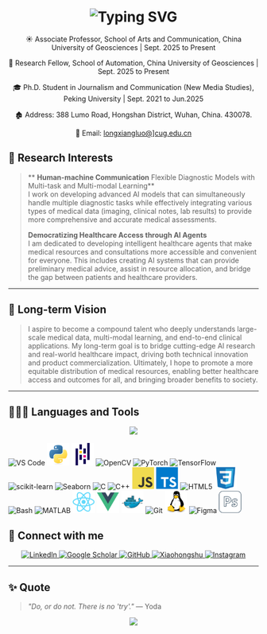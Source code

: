 <h1 align="center">
  <img src="https://readme-typing-svg.herokuapp.com?font=Fira+Code&size=28&duration=2000&pause=400&color=58A6FF&center=true&vCenter=true&width=600&lines=Hi+👋+I'm+Longxiang+(Lawrence)+Luo;Associate+Professor+@+CUG+(WUhan);AI+Researcher+in+Healthcare;Building+Healthcare+Robots" alt="Typing SVG" />
</h1>


  
<p align="center">
  ☀️ Associate Professor, School of Arts and Communication, China University of Geosciences  | Sept. 2025 to Present
<p align="center">
  📖 Research Fellow, School of Automation, China University of Geosciences | Sept. 2025 to Present
<p align="center">
  🎓 Ph.D. Student in Journalism and Communication (New Media Studies), Peking University | Sept. 2021 to Jun.2025
 <p align="center">
 <p align="center">
   🏚️ Address: 388 Lumo Road, Hongshan District, Wuhan, China. 430078.
 <p align="center">
   📧 Email: <a href="mailto:longxiangluo@cug.edu.cn">longxiangluo@]cug.edu.cn</a>
</p>



## 🔬 Research Interests
> ** **Human-machine Communication**
> Flexible Diagnostic Models with Multi-task and Multi-modal Learning**  
> I work on developing advanced AI models that can simultaneously handle multiple diagnostic tasks while effectively integrating various types of medical data (imaging, clinical notes, lab results) to provide more comprehensive and accurate medical assessments.  
>   
> **Democratizing Healthcare Access through AI Agents**  
> I am dedicated to developing intelligent healthcare agents that make medical resources and consultations more accessible and convenient for everyone. This includes creating AI systems that can provide preliminary medical advice, assist in resource allocation, and bridge the gap between patients and healthcare providers.

---

## 🌱 Long-term Vision
> I aspire to become a compound talent who deeply understands large-scale medical data, multi-modal learning, and end-to-end clinical applications.  My long-term goal is to bridge cutting-edge AI research and real-world healthcare impact, driving both technical innovation and product commercialization. Ultimately, I hope to promote a more equitable distribution of medical resources, enabling better healthcare access and outcomes for all, and bringing broader benefits to society.


---

## 👨🏻‍💻 Languages and Tools

<p align="center">
<!--   <img src="https://github-readme-streak-stats.herokuapp.com/?user=AaronLuo00&theme=tokyonight&hide_border=true" alt="GitHub Streak" height="170"/> -->
  <img src="https://github-readme-stats.vercel.app/api/top-langs/?username=AaronLuo00&layout=compact&theme=tokyonight" height="170"/>
</p>

<p align="left">
  <!-- Python & Related -->
  <img src="https://cdn.jsdelivr.net/gh/devicons/devicon/icons/vscode/vscode-original.svg" alt="VS Code" width="45" height="45"/>
  <img src="https://raw.githubusercontent.com/devicons/devicon/master/icons/python/python-original.svg" alt="Python" width="45" height="45"/>
  <img src="https://raw.githubusercontent.com/devicons/devicon/master/icons/pandas/pandas-original.svg" alt="Pandas" width="45" height="45"/>
  <img src="https://www.vectorlogo.zone/logos/opencv/opencv-icon.svg" alt="OpenCV" width="45" height="45"/>
  <img src="https://www.vectorlogo.zone/logos/pytorch/pytorch-icon.svg" alt="PyTorch" width="45" height="45"/>
  <img src="https://www.vectorlogo.zone/logos/tensorflow/tensorflow-icon.svg" alt="TensorFlow" width="45" height="45"/>
  <img src="https://upload.wikimedia.org/wikipedia/commons/0/05/Scikit_learn_logo_small.svg" alt="scikit-learn" width="45" height="45"/>
  <img src="https://seaborn.pydata.org/_images/logo-mark-lightbg.svg" alt="Seaborn" width="45" height="45"/>

  <!-- Languages -->
  <img src="https://cdn.jsdelivr.net/gh/devicons/devicon/icons/c/c-original.svg" alt="C" width="45" height="45"/>
  <img src="https://cdn.jsdelivr.net/gh/devicons/devicon/icons/cplusplus/cplusplus-original.svg" alt="C++" width="45" height="45"/>
  <img src="https://raw.githubusercontent.com/devicons/devicon/master/icons/javascript/javascript-original.svg" alt="JavaScript" width="45" height="45"/>
  <img src="https://raw.githubusercontent.com/devicons/devicon/master/icons/typescript/typescript-original.svg" alt="TypeScript" width="45" height="45"/>
  <img src="https://cdn.jsdelivr.net/gh/devicons/devicon/icons/html5/html5-original.svg" alt="HTML5" width="45" height="45"/>
  <img src="https://raw.githubusercontent.com/devicons/devicon/master/icons/css3/css3-original.svg" alt="CSS3" width="45" height="45"/>
  <img src="https://www.vectorlogo.zone/logos/gnu_bash/gnu_bash-icon.svg" alt="Bash" width="45" height="45"/>
  <img src="https://upload.wikimedia.org/wikipedia/commons/2/21/Matlab_Logo.png" alt="MATLAB" width="45" height="45"/>

  <!-- Frameworks / Data / ML -->
  <img src="https://raw.githubusercontent.com/devicons/devicon/master/icons/react/react-original.svg" alt="React" width="45" height="45"/>
  <img src="https://raw.githubusercontent.com/devicons/devicon/master/icons/vuejs/vuejs-original.svg" alt="Vue.js" width="45" height="45"/>

  <!-- Platforms / Tools -->
  <img src="https://raw.githubusercontent.com/devicons/devicon/master/icons/docker/docker-original.svg" alt="Docker" width="45" height="45"/>
  <img src="https://www.vectorlogo.zone/logos/git-scm/git-scm-icon.svg" alt="Git" width="45" height="45"/>
  <img src="https://raw.githubusercontent.com/devicons/devicon/master/icons/linux/linux-original.svg" alt="Linux" width="45" height="45"/>
  <img src="https://www.vectorlogo.zone/logos/figma/figma-icon.svg" alt="Figma" width="45" height="45"/>
  <img src="https://raw.githubusercontent.com/devicons/devicon/master/icons/photoshop/photoshop-line.svg" alt="Photoshop" width="45" height="45"/>
</p>

## 🤝 Connect with me
<p align="center">
  <!-- LinkedIn -->
  <a href="https://www.linkedin.com/in/xiaolong-luo-4a8281236/">
    <img src="https://img.shields.io/badge/LinkedIn-0077B5?style=for-the-badge&logo=linkedin&logoColor=white" alt="LinkedIn"/>
  </a>
  <!-- Google Scholar -->
  <a href="https://scholar.google.com/citations?user=Pjx2DdQAAAAJ&hl=en">
    <img src="https://img.shields.io/badge/Google%20Scholar-4285F4?style=for-the-badge&logo=google-scholar&logoColor=white" alt="Google Scholar"/>
  </a>
  <!-- GitHub -->
  <a href="https://github.com/AaronLuo00">
    <img src="https://img.shields.io/badge/GitHub-181717?style=for-the-badge&logo=github&logoColor=white" alt="GitHub"/>
  </a>
  <!-- Xiaohongshu -->
  <a href="https://xhslink.com/m/9rvz3QJ3Tvu">
    <img src="https://img.shields.io/badge/Xiaohongshu-FF2442?style=for-the-badge&logoColor=white" alt="Xiaohongshu"/>
  </a>
  <!-- Instagram -->
  <a href="https://www.instagram.com/aaron_luo_00/">
    <img src="https://img.shields.io/badge/Instagram-E4405F?style=for-the-badge&logo=instagram&logoColor=white" alt="Instagram"/>
  </a>
</p>

---

## ✨ Quote
> *"Do, or do not. There is no 'try'."* — Yoda

<p align="center">
  <img src="https://capsule-render.vercel.app/api?type=waving&color=gradient&height=100&section=footer"/>
</p>

